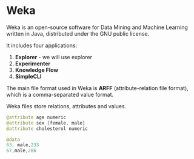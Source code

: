 # Weka

Weka is an open-source software for Data Mining and Machine Learning written in Java, distributed under the GNU public license.

It includes four applications:

1. **Explorer** - we will use explorer
2. **Experimenter**
3. **Knowledge Flow**
4. **SimpleCLI**

The main file format used in Weka  is **ARFF** (attribute-relation file format), which is a comma-separated value format.

Weka files store relations, attributes and values.

```java
@attribute age numeric
@attribute sex {female, male}
@attribute cholesterol numeric

@data
63, male,233
67,male,286

```



